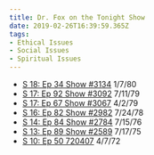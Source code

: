 ```yaml
---
title: Dr. Fox on the Tonight Show
date: 2019-02-26T16:39:59.365Z
tags:
- Ethical Issues
- Social Issues
- Spiritual Issues
---
```

* [S 18: Ep 34 Show #3134](http://www.tv.com/shows/the-tonight-show-starring-johnny-carson/show-3134-283075/) 1/7/80
* [S 17: Ep 92 Show #3092](http://www.tv.com/shows/the-tonight-show-starring-johnny-carson/show-3092-190626/) 7/11/79
* [S 17: Ep 67 Show #3067](http://www.tv.com/shows/the-tonight-show-starring-johnny-carson/show-3067-177088/) 4/2/79
* [S 16: Ep 82 Show #2982](http://www.tv.com/shows/the-tonight-show-starring-johnny-carson/show-2982-187190/) 7/24/78
* [S 14: Ep 84 Show #2784](http://www.tv.com/shows/the-tonight-show-starring-johnny-carson/show-2784-192083/) 7/15/76
* [S 13: Ep 89 Show #2589](http://www.tv.com/shows/the-tonight-show-starring-johnny-carson/show-2589-171645/) 7/17/75
* [S 10: Ep 50 720407](http://www.tv.com/shows/the-tonight-show-starring-johnny-carson/720407-189135/) 4/7/72
